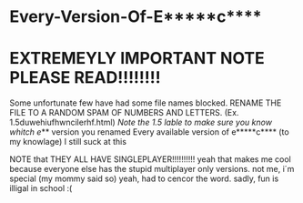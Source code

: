 # Every-Version-Of-E*****c****
# EXTREMEYLY IMPORTANT NOTE PLEASE READ!!!!!!!!
Some unfortunate few have had some file names blocked. RENAME THE FILE TO A RANDOM SPAM OF NUMBERS AND LETTERS. (Ex. 1.5duwehiufhwncilerhf.html) *Note the 1.5 lable to make sure you know whitch e*** version you renamed
Every available version of e*****c**** (to my knowlage) 
I still suck at this

NOTE that THEY ALL HAVE SINGLEPLAYER!!!!!!!!!! yeah that makes me cool because everyone else has the stupid multiplayer only versions. not me, i´m special (my mommy said so)
yeah, had to cencor the word. sadly, fun is illigal in school :(
